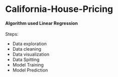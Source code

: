 # California-House-Pricing
#### Algorithm used Linear Regression
Steps:
* Data exploration
*  Data cleaning
* Data visualization
* Data Spitting
*  Model Training
*   Model Prediction
